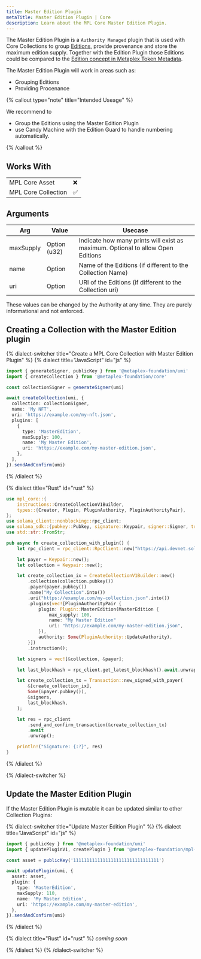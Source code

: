 ```yaml
---
title: Master Edition Plugin
metaTitle: Master Edition Plugin | Core
description: Learn about the MPL Core Master Edition Plugin.
---
```


The Master Edition Plugin is a `Authority Managed` plugin that is used with Core Collections to group [Editions](/core/plugins/edition), provide provenance and store the maximum edition supply. Together with the Edition Plugin those Editions could be compared to the [Edition concept in Metaplex Token Metadata](/token-metadata/print).

The Master Edition Plugin will work in areas such as:

- Grouping Editions
- Providing Procenance

{% callout type="note" title="Intended Useage" %}

We recommend to

- Group the Editions using the Master Edition Plugin
- use Candy Machine with the Edition Guard to handle numbering automatically.

{% /callout %}

## Works With

|                     |     |
| ------------------- | --- |
| MPL Core Asset      | ❌  |
| MPL Core Collection | ✅  |

## Arguments

| Arg       | Value                | Usecase                                                                         |
| --------- | -------------------- | ------------------------------------------------------------------------------- |
| maxSupply | Option<number> (u32) | Indicate how many prints will exist as maximum. Optional to allow Open Editions |
| name      | Option<String>       | Name of the Editions (if different to the Collection Name)                      |
| uri       | Option<String>       | URI of the Editions (if different to the Collection uri)                       |

These values can be changed by the Authority at any time. They are purely informational and not enforced.

## Creating a Collection with the Master Edition plugin

{% dialect-switcher title="Create a MPL Core Collection with Master Edition Plugin" %}
{% dialect title="JavaScript" id="js" %}

```ts
import { generateSigner, publicKey } from '@metaplex-foundation/umi'
import { createCollection } from '@metaplex-foundation/core'

const collectionSigner = generateSigner(umi)

await createCollection(umi, {
  collection: collectionSigner,
  name: 'My NFT',
  uri: 'https://example.com/my-nft.json',
  plugins: [
    {
      type: 'MasterEdition',
      maxSupply: 100,
      name: 'My Master Edition',
      uri: 'https://example.com/my-master-edition.json',
    },
  ],
}).sendAndConfirm(umi)
```

{% /dialect %}

{% dialect title="Rust" id="rust" %}

```rust
use mpl_core::{
    instructions::CreateCollectionV1Builder,
    types::{Creator, Plugin, PluginAuthority, PluginAuthorityPair},
};
use solana_client::nonblocking::rpc_client;
use solana_sdk::{pubkey::Pubkey, signature::Keypair, signer::Signer, transaction::Transaction};
use std::str::FromStr;

pub async fn create_collection_with_plugin() {
    let rpc_client = rpc_client::RpcClient::new("https://api.devnet.solana.com".to_string());

    let payer = Keypair::new();
    let collection = Keypair::new();

    let create_collection_ix = CreateCollectionV1Builder::new()
        .collection(collection.pubkey())
        .payer(payer.pubkey())
        .name("My Collection".into())
        .uri("https://example.com/my-collection.json".into())
        .plugins(vec![PluginAuthorityPair {
            plugin: Plugin::MasterEdition(MasterEdition {
                max_supply: 100,
                name: "My Master Edition"
                uri: "https://example.com/my-master-edition.json",
            }),
            authority: Some(PluginAuthority::UpdateAuthority),
        }])
        .instruction();

    let signers = vec![&collection, &payer];

    let last_blockhash = rpc_client.get_latest_blockhash().await.unwrap();

    let create_collection_tx = Transaction::new_signed_with_payer(
        &[create_collection_ix],
        Some(&payer.pubkey()),
        &signers,
        last_blockhash,
    );

    let res = rpc_client
        .send_and_confirm_transaction(&create_collection_tx)
        .await
        .unwrap();

    println!("Signature: {:?}", res)
}
```

{% /dialect %}

{% /dialect-switcher %}

## Update the Master Edition Plugin

If the Master Edition Plugin is mutable it can be updated similar to other Collection Plugins:

{% dialect-switcher title="Update Master Edition Plugin" %}
{% dialect title="JavaScript" id="js" %}

```ts
import { publicKey } from '@metaplex-foundation/umi'
import { updatePluginV1, createPlugin } from '@metaplex-foundation/mpl-core'

const asset = publicKey('11111111111111111111111111111111')

await updatePlugin(umi, {
  asset: asset,
  plugin: {
    type: 'MasterEdition',
    maxSupply: 110,
    name: 'My Master Edition',
    uri: 'https://example.com/my-master-edition',
  },
}).sendAndConfirm(umi)
```

{% /dialect %}

{% dialect title="Rust" id="rust" %}
_coming soon_

{% /dialect %}
{% /dialect-switcher %}
